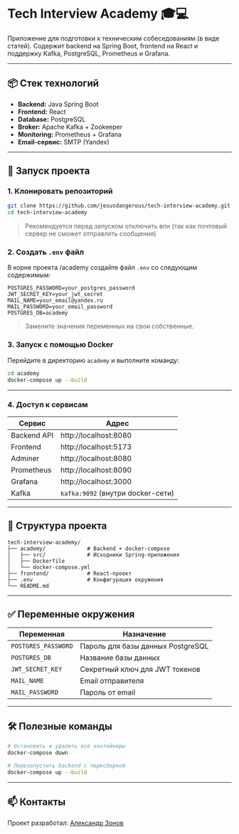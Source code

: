 # Tech Interview Academy 🎓💻

Приложение для подготовки к техническим собеседованиям (в виде статей). Содержит backend на Spring Boot, frontend на React и поддержку Kafka, PostgreSQL, Prometheus и Grafana.

---

## 📦 Стек технологий

- **Backend:** Java Spring Boot
- **Frontend:** React
- **Database:** PostgreSQL
- **Broker:** Apache Kafka + Zookeeper
- **Monitoring:** Prometheus + Grafana
- **Email-сервис:** SMTP (Yandex)

---

## 🚀 Запуск проекта

### 1. Клонировать репозиторий

```bash
git clone https://github.com/jesusdangerous/tech-interview-academy.git
cd tech-interview-academy
```

> Рекомендуется перед запуском отключить впн (так как почтовый сервер не сможет отправлять сообщения)

### 2. Создать `.env` файл

В корне проекта /academy создайте файл `.env` со следующим содержимым:

```env
POSTGRES_PASSWORD=your_postgres_password
JWT_SECRET_KEY=your_jwt_secret
MAIL_NAME=your_email@yandex.ru
MAIL_PASSWORD=your_email_password
POSTGRES_DB=academy
```

> Замените значения переменных на свои собственные.

### 3. Запуск с помощью Docker

Перейдите в директорию `academy` и выполните команду:

```bash
cd academy
docker-compose up --build
```

---

### 4. Доступ к сервисам

| Сервис       | Адрес                        |
|--------------|------------------------------|
| Backend API  | http://localhost:8080        |
| Frontend     | http://localhost:5173        |
| Adminer      | http://localhost:8080        |
| Prometheus   | http://localhost:8090        |
| Grafana      | http://localhost:3000        |
| Kafka        | `kafka:9092` (внутри docker-сети) |

---

## 📂 Структура проекта

```
tech-interview-academy/
├── academy/             # Backend + docker-compose
│   ├── src/             # Исходники Spring-приложения
│   ├── Dockerfile
│   └── docker-compose.yml
├── frontend/            # React-проект
├── .env                 # Конфигурация окружения
└── README.md
```

---

## ✅ Переменные окружения

| Переменная         | Назначение                         |
|--------------------|------------------------------------|
| `POSTGRES_PASSWORD`| Пароль для базы данных PostgreSQL |
| `POSTGRES_DB`      | Название базы данных              |
| `JWT_SECRET_KEY`   | Секретный ключ для JWT токенов    |
| `MAIL_NAME`        | Email отправителя                 |
| `MAIL_PASSWORD`    | Пароль от email                   |

---

## 🛠 Полезные команды

```bash
# Остановить и удалить все контейнеры
docker-compose down

# Перезапустить backend с пересборкой
docker-compose up --build
```

---

## 📫 Контакты

Проект разработал: [Александр Зонов](https://t.me/whqsfasagd)

